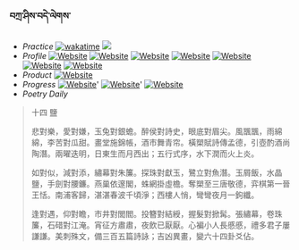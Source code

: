 ### བཀྲ་ཤིས་བདེ་ལེགས་ 
- _Practice_	[![wakatime](https://wakatime.com/badge/user/5043ee4a-e361-4607-9d47-d557f2005d05.svg)](https://wakatime.com/dashboard)	<a href="https://wakatime.com/@5043ee4a-e361-4607-9d47-d557f2005d05"><img src="https://wakatime.com/share/@IvanAXu/06501b1d-f434-4f2a-9524-dc2196223971.png" /></a> 
- _Profile_	[![Website](https://img.shields.io/website?label=&up_color=orange&up_message=Tianchi&url=https%3A%2F%2Fshields.io)](https://tianchi.aliyun.com/home/science/scienceDetail?userId=1095279182618)	[![Website](https://img.shields.io/website?label=&up_color=violet&up_message=AIstudio&url=https%3A%2F%2Fshields.io)](https://aistudio.baidu.com/aistudio/personalcenter/thirdview/979775)	[![Website](https://img.shields.io/website?label=&up_color=blue&up_message=Kaggle&url=https%3A%2F%2Fshields.io)](https://www.kaggle.com/ivanxu/)	[![Website](https://img.shields.io/website?label=&up_color=gay&up_message=Yuque&url=https%3A%2F%2Fshields.io)](https://www.yuque.com/ivanaxu)	[![Website](https://img.shields.io/website?label=&up_color=brown&up_message=Leetcode&url=https%3A%2F%2Fshields.io)](https://leetcode.cn/u/ivanaxu)	[![Website](https://img.shields.io/website?label=&up_color=red&up_message=Gitee&url=https%3A%2F%2Fshields.io)](https://gitee.com/IvanaXu)	[![Website](https://img.shields.io/website?label=&up_color=yellow&up_message=Monkeytype&url=https%3A%2F%2Fshields.io)](https://monkeytype.com/profile/IvanaXu) 
- _Product_	[![Website](https://img.shields.io/website?label=alpha&up_color=blue&up_message=EDA&url=https%3A%2F%2Fshields.io)](http://eda.tangjt.cn/) 
- _Progress_	[![Website](https://img.shields.io/website?label=&up_color=black&up_message=APTOS2021&url=https%3A%2F%2Fshields.io)](https://github.com/IvanaXu/APTOS2021/)'	[![Website](https://img.shields.io/website?label=&up_color=black&up_message=EDA&url=https%3A%2F%2Fshields.io)](https://github.com/IvanaXu/EDA/)'	[![Website](https://img.shields.io/website?label=&up_color=black&up_message=AICAS2024&url=https%3A%2F%2Fshields.io)](https://github.com/IvanaXu/AICAS2024/) 
- _Poetry Daily_ 


> 十四 鹽
> 
> 悲對樂，愛對嫌，玉兔對銀蟾。醉侯對詩史，眼底對眉尖。風飁飁，雨綿綿，李苦對瓜甜。畫堂施錦帳，酒市舞青帘。橫槊賦詩傳孟德，引壺酌酒尚陶潛。兩曜迭明，日東生而月西出；五行式序，水下潤而火上炎。
> 
> 如對似，減對添，繡幕對朱簾。探珠對獻玉，鷺立對魚潛。玉屑飯，水晶鹽，手劍對腰鐮。燕巢依邃閣，蛛網掛虛檐。奪槊至三唐敬德，弈棋第一晉王恬。南浦客歸，湛湛春波千頃淨；西樓人悄，彎彎夜月一鉤纖。
> 
> 逢對遇，仰對瞻，市井對閭閻。投簪對結綬，握髮對掀髯。張繡幕，卷珠簾，石碏對江淹。宵征方肅肅，夜飲已厭厭。心褊小人長慼慼，禮多君子屢謙謙。美刺殊文，備三百五篇詩詠；吉凶異畫，變六十四卦爻佔。
>
